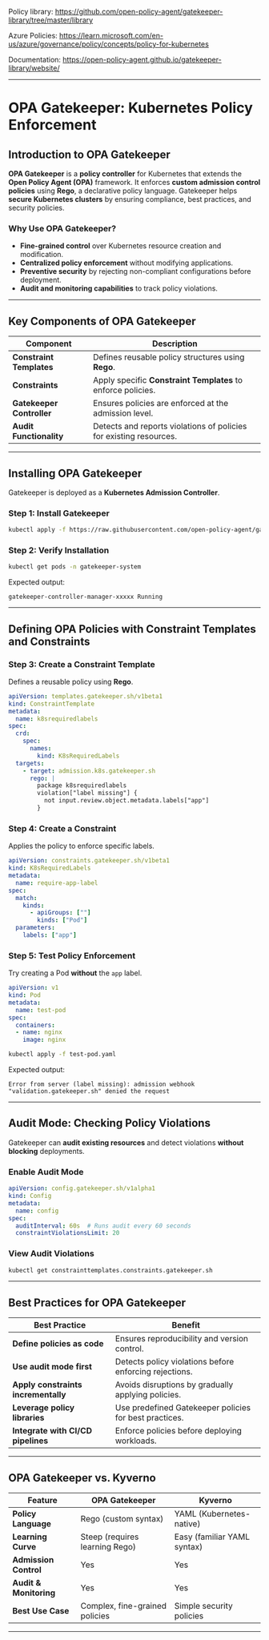 
Policy library:
https://github.com/open-policy-agent/gatekeeper-library/tree/master/library

Azure Policies:
https://learn.microsoft.com/en-us/azure/governance/policy/concepts/policy-for-kubernetes

Documentation:
https://open-policy-agent.github.io/gatekeeper-library/website/

---

# OPA Gatekeeper: Kubernetes Policy Enforcement

## **Introduction to OPA Gatekeeper**
**OPA Gatekeeper** is a **policy controller** for Kubernetes that extends the **Open Policy Agent (OPA)** framework. It enforces **custom admission control policies** using **Rego**, a declarative policy language. Gatekeeper helps **secure Kubernetes clusters** by ensuring compliance, best practices, and security policies.

### **Why Use OPA Gatekeeper?**
- **Fine-grained control** over Kubernetes resource creation and modification.
- **Centralized policy enforcement** without modifying applications.
- **Preventive security** by rejecting non-compliant configurations before deployment.
- **Audit and monitoring capabilities** to track policy violations.

---

## **Key Components of OPA Gatekeeper**
| Component | Description |
|-----------|-------------|
| **Constraint Templates** | Defines reusable policy structures using **Rego**. |
| **Constraints** | Apply specific **Constraint Templates** to enforce policies. |
| **Gatekeeper Controller** | Ensures policies are enforced at the admission level. |
| **Audit Functionality** | Detects and reports violations of policies for existing resources. |

---

## **Installing OPA Gatekeeper**
Gatekeeper is deployed as a **Kubernetes Admission Controller**.

### **Step 1: Install Gatekeeper**
```bash
kubectl apply -f https://raw.githubusercontent.com/open-policy-agent/gatekeeper/master/deploy/gatekeeper.yaml
```

### **Step 2: Verify Installation**
```bash
kubectl get pods -n gatekeeper-system
```
Expected output:
```
gatekeeper-controller-manager-xxxxx Running
```

---

## **Defining OPA Policies with Constraint Templates and Constraints**

### **Step 3: Create a Constraint Template**
Defines a reusable policy using **Rego**.

```yaml
apiVersion: templates.gatekeeper.sh/v1beta1
kind: ConstraintTemplate
metadata:
  name: k8srequiredlabels
spec:
  crd:
    spec:
      names:
        kind: K8sRequiredLabels
  targets:
    - target: admission.k8s.gatekeeper.sh
      rego: |
        package k8srequiredlabels
        violation["label missing"] {
          not input.review.object.metadata.labels["app"]
        }
```

### **Step 4: Create a Constraint**
Applies the policy to enforce specific labels.

```yaml
apiVersion: constraints.gatekeeper.sh/v1beta1
kind: K8sRequiredLabels
metadata:
  name: require-app-label
spec:
  match:
    kinds:
      - apiGroups: [""]
        kinds: ["Pod"]
  parameters:
    labels: ["app"]
```

### **Step 5: Test Policy Enforcement**
Try creating a Pod **without** the `app` label.

```yaml
apiVersion: v1
kind: Pod
metadata:
  name: test-pod
spec:
  containers:
  - name: nginx
    image: nginx
```

```bash
kubectl apply -f test-pod.yaml
```
Expected output:
```
Error from server (label missing): admission webhook "validation.gatekeeper.sh" denied the request
```

---

## **Audit Mode: Checking Policy Violations**
Gatekeeper can **audit existing resources** and detect violations **without blocking** deployments.

### **Enable Audit Mode**
```yaml
apiVersion: config.gatekeeper.sh/v1alpha1
kind: Config
metadata:
  name: config
spec:
  auditInterval: 60s  # Runs audit every 60 seconds
  constraintViolationsLimit: 20
```

### **View Audit Violations**
```bash
kubectl get constrainttemplates.constraints.gatekeeper.sh
```

---

## **Best Practices for OPA Gatekeeper**
| Best Practice | Benefit |
|--------------|---------|
| **Define policies as code** | Ensures reproducibility and version control. |
| **Use audit mode first** | Detects policy violations before enforcing rejections. |
| **Apply constraints incrementally** | Avoids disruptions by gradually applying policies. |
| **Leverage policy libraries** | Use predefined Gatekeeper policies for best practices. |
| **Integrate with CI/CD pipelines** | Enforce policies before deploying workloads. |

---

## **OPA Gatekeeper vs. Kyverno**
| Feature | OPA Gatekeeper | Kyverno |
|---------|---------------|--------|
| **Policy Language** | Rego (custom syntax) | YAML (Kubernetes-native) |
| **Learning Curve** | Steep (requires learning Rego) | Easy (familiar YAML syntax) |
| **Admission Control** | Yes | Yes |
| **Audit & Monitoring** | Yes | Yes |
| **Best Use Case** | Complex, fine-grained policies | Simple security policies |

---
